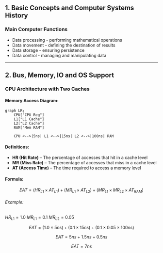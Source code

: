 ## 1. Basic Concepts and Computer Systems History

### Main Computer Functions
- Data processing - performing mathematical operations
- Data movement - defining the destination of results
- Data storage - ensuring persistence
- Data control - managing and manipulating data

---

## 2. Bus, Memory, IO and OS Support

### CPU Architecture with Two Caches  

#### Memory Access Diagram:
```mermaid
graph LR;
    CPU["CPU Reg"]
    L1["L1 Cache"]
    L2["L2 Cache"]
    RAM["Mem RAM"]

    CPU <-->|5ns| L1 <-->|15ns| L2 <-->|100ns| RAM
```

#### Definitions:  
- **HR (Hit Rate)** – The percentage of accesses that hit in a cache level  
- **MR (Miss Rate)** – The percentage of accesses that miss in a cache level  
- **AT (Access Time)** – The time required to access a memory level

#### Formula:

$$
EAT = (HR_{L1} \times AT_{L1}) + (MR_{L1} \times AT_{L2}) + (MR_{L1} \times MR_{L2} \times AT_{RAM})
$$

###### Example:

$HR_{L1}=1.0$
$MR_{L1}=0.1$
$MR_{L2}=0.05$



$$
EAT = (1.0 \times 5ns) + (0.1 \times 15ns) + (0.1 \times 0.05 \times 100ns)
$$

$$
EAT = 5ns + 1.5ns + 0.5ns
$$

$$
EAT = 7ns
$$


